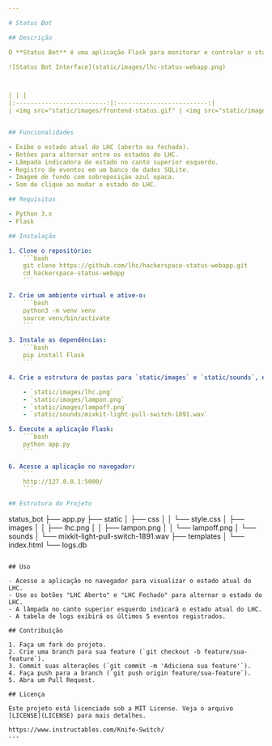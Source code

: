 ```yaml
---

# Status Bot

## Descrição

O **Status Bot** é uma aplicação Flask para monitorar e controlar o status do LHC (Laboratorio Hacker de Campinas). Ele exibe o estado atual do LHC (aberto ou fechado) e mantém um registro de eventos em um banco de dados SQLite. A interface do usuário inclui uma imagem de fundo, botões para alternar o estado do LHC, e uma lâmpada que indica o estado atual. Além disso, a interface tem uma animação de transição e reproduz um som de clique ao mudar o estado.

![Status Bot Interface](static/images/lhc-status-webapp.png)



| | |
|:-------------------------:|:-------------------------:|
| <img src="static/images/frontend-status.gif" | <img src="static/images/status_lamp.gif" |


## Funcionalidades

- Exibe o estado atual do LHC (aberto ou fechado).
- Botões para alternar entre os estados do LHC.
- Lâmpada indicadora de estado no canto superior esquerdo.
- Registro de eventos em um banco de dados SQLite.
- Imagem de fundo com sobreposição azul opaca.
- Som de clique ao mudar o estado do LHC.

## Requisitos

- Python 3.x
- Flask

## Instalação

1. Clone o repositório:
    ```bash
    git clone https://github.com/lhc/hackerspace-status-webapp.git
    cd hackerspace-status-webapp
    ```

2. Crie um ambiente virtual e ative-o:
    ```bash
    python3 -m venv venv
    source venv/bin/activate
    ```

3. Instale as dependências:
    ```bash
    pip install Flask
    ```

4. Crie a estrutura de pastas para `static/images` e `static/sounds`, e adicione as imagens e o arquivo de som correspondentes:

    - `static/images/lhc.png`
    - `static/images/lampon.png`
    - `static/images/lampoff.png`
    - `static/sounds/mixkit-light-pull-switch-1891.wav`

5. Execute a aplicação Flask:
    ```bash
    python app.py
    ```

6. Acesse a aplicação no navegador:
    ```
    http://127.0.0.1:5000/
    ```

## Estrutura do Projeto

```
status_bot
├── app.py
├── static
│   ├── css
│   │   └── style.css
│   ├── images
│   │   ├── lhc.png
│   │   ├── lampon.png
│   │   └── lampoff.png
│   └── sounds
│       └── mixkit-light-pull-switch-1891.wav
├── templates
│   └── index.html
└── logs.db
```

## Uso

- Acesse a aplicação no navegador para visualizar o estado atual do LHC.
- Use os botões "LHC Aberto" e "LHC Fechado" para alternar o estado do LHC.
- A lâmpada no canto superior esquerdo indicará o estado atual do LHC.
- A tabela de logs exibirá os últimos 5 eventos registrados.

## Contribuição

1. Faça um fork do projeto.
2. Crie uma branch para sua feature (`git checkout -b feature/sua-feature`).
3. Commit suas alterações (`git commit -m 'Adiciona sua feature'`).
4. Faça push para a branch (`git push origin feature/sua-feature`).
5. Abra um Pull Request.

## Licença

Este projeto está licenciado sob a MIT License. Veja o arquivo [LICENSE](LICENSE) para mais detalhes.

https://www.instructables.com/Knife-Switch/
---
```

